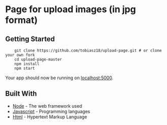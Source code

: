 
#  Page for upload images (in jpg format)

## Getting Started

```
    git clone https://github.com/tobiasz18/upload-page.git # or clone your own fork
    cd upload-page-master
    npm install
    npm start

```

Your app should now be running on [localhost:5000](http://localhost:9000/).

## Built With

* [Node](https://github.com/nodejs/node) - The web framework used
* [Javascript](https://www.javascript.com) - Programming languages
* [Html](https://rometools.github.io/rome/) - Hypertext Markup Language

